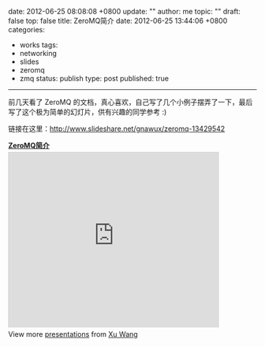 date: 2012-06-25 08:08:08 +0800
update: ""
author: me
topic: ""
draft: false
top: false
title: ZeroMQ简介
date: 2012-06-25 13:44:06 +0800
categories:
- works
tags:
- networking
- slides
- zeromq
- zmq
status: publish
type: post
published: true
---
<p>前几天看了 ZeroMQ 的文档，真心喜欢，自己写了几个小例子摆弄了一下，最后写了这个极为简单的幻灯片，供有兴趣的同学参考 :)</p>

<p>链接在这里：<a href="http://www.slideshare.net/gnawux/zeromq-13429542">http://www.slideshare.net/gnawux/zeromq-13429542</a></p>

<div style="width:425px" id="__ss_13429542"> <strong style="display:block;margin:12px 0 4px"><a href="http://www.slideshare.net/gnawux/zeromq-13429542" title="ZeroMQ简介" target="_blank">ZeroMQ简介</a></strong> <iframe src="http://www.slideshare.net/slideshow/embed_code/13429542" width="425" height="355" frameborder="0" marginwidth="0" marginheight="0" scrolling="no" style="border:1px solid #CCC;border-width:1px 1px 0" allowfullscreen></iframe>

<div style="padding:5px 0 12px"> View more <a href="http://www.slideshare.net/" target="_blank">presentations</a> from <a href="http://www.slideshare.net/gnawux" target="_blank">Xu Wang</a> </div>

</p></div>
